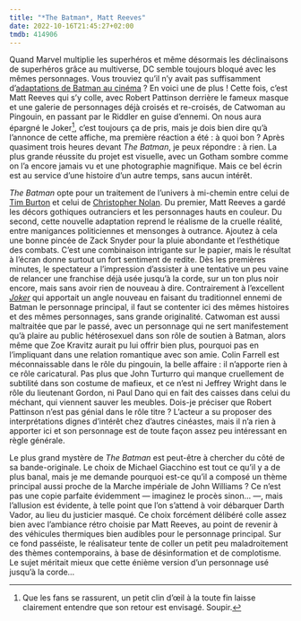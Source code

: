 ```yaml
---
title: "*The Batman*, Matt Reeves"
date: 2022-10-16T21:45:27+02:00
tmdb: 414906 
---
```


Quand Marvel multiplie les superhéros et même désormais les déclinaisons de superhéros grâce au multiverse, DC semble toujours bloqué avec les mêmes personnages. Vous trouviez qu’il n’y avait pas suffisamment d’[adaptations de Batman au cinéma](https://fr.wikipedia.org/wiki/Batman_(série_de_films)) ? En voici une de plus ! Cette fois, c’est Matt Reeves qui s’y colle, avec Robert Pattinson derrière le fameux masque et une galerie de personnages déjà croisés et re-croisés, de Catwoman au Pingouin, en passant par le Riddler en guise d’ennemi. On nous aura épargné le Joker[^1], c’est toujours ça de pris, mais je dois bien dire qu’à l’annonce de cette affiche, ma première réaction a été : à quoi bon ? Après quasiment trois heures devant *The Batman*, je peux répondre : à rien. La plus grande réussite du projet est visuelle, avec un Gotham sombre comme on l’a encore jamais vu et une photographie magnifique. Mais ce bel écrin est au service d’une histoire d’un autre temps, sans aucun intérêt.

*The Batman* opte pour un traitement de l’univers à mi-chemin entre celui de [Tim Burton](https://voiretmanger.fr/saga/batman/) et celui de [Christopher Nolan](https://voiretmanger.fr/saga/batman-christopher-nolan/). Du premier, Matt Reeves a gardé les décors gothiques outranciers et les personnages hauts en couleur. Du second, cette nouvelle adaptation reprend le réalisme de la cruelle réalité, entre manigances politiciennes et mensonges à outrance. Ajoutez à cela une bonne pincée de Zack Snyder pour la pluie abondante et l’esthétique des combats. C’est une combinaison intrigante sur le papier, mais le résultat à l’écran donne surtout un fort sentiment de redite. Dès les premières minutes, le spectateur a l’impression d’assister à une tentative un peu vaine de relancer une franchise déjà usée jusqu’à la corde, sur un ton plus noir encore, mais sans avoir rien de nouveau à dire. Contrairement à l’excellent *[Joker](https://voiretmanger.fr/joker-phillips/)* qui apportait un angle nouveau en faisant du traditionnel ennemi de Batman le personnage principal, il faut se contenter ici des mêmes histoires et des mêmes personnages, sans grande originalité. Catwoman est aussi maltraitée que par le passé, avec un personnage qui ne sert manifestement qu’à plaire au public hétérosexuel dans son rôle de soutien à Batman, alors même que Zoe Kravitz aurait pu lui offrir bien plus, pourquoi pas en l’impliquant dans une relation romantique avec son amie. Colin Farrell est méconnaissable dans le rôle du pingouin, la belle affaire : il n’apporte rien à ce rôle caricatural. Pas plus que John Turturro qui manque cruellement de subtilité dans son costume de mafieux, et ce n’est ni Jeffrey Wright dans le rôle du lieutenant Gordon, ni Paul Dano qui en fait des caisses dans celui du méchant, qui viennent sauver les meubles. Dois-je préciser que Robert Pattinson n’est pas génial dans le rôle titre ? L’acteur a su proposer des interprétations dignes d’intérêt chez d’autres cinéastes, mais il n’a rien à apporter ici et son personnage est de toute façon assez peu intéressant en règle générale.

Le plus grand mystère de *The Batman* est peut-être à chercher du côté de sa bande-originale. Le choix de Michael Giacchino est tout ce qu’il y a de plus banal, mais je me demande pourquoi est-ce qu’il a composé un thème principal aussi proche de la Marche impériale de John Williams ? Ce n’est pas une copie parfaite évidemment — imaginez le procès sinon… —, mais l’allusion est évidente, à telle point que l’on s’attend à voir débarquer Darth Vador, au lieu du justicier masqué. Ce choix forcément délibéré colle assez bien avec l’ambiance rétro choisie par Matt Reeves, au point de revenir à des véhicules thermiques bien audibles pour le personnage principal. Sur ce fond passéiste, le réalisateur tente de coller un petit peu maladroitement des thèmes contemporains, à base de désinformation et de complotisme. Le sujet méritait mieux que cette énième version d’un personnage usé jusqu’à la corde…


[^1]: Que les fans se rassurent, un petit clin d’œil à la toute fin laisse clairement entendre que son retour est envisagé. Soupir.